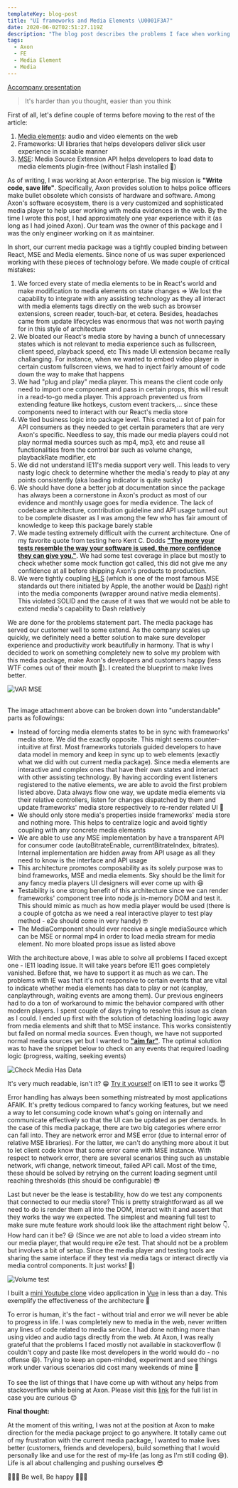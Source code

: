 ```yaml
---
templateKey: blog-post
title: "UI frameworks and Media Elements \U0001F3A7"
date: 2020-06-02T02:51:27.119Z
description: "The blog post describes the problems I face when working with UI frameworks and Media elements in the web platform (specially video \U0001F3A5 and audio \U0001F3B5). I really am excited about this as it is the first solution that is totally owned by me without referring to any other sources of solution. I'm going to give a brief overview of problems I had at work and how I ended up create this solution. Thus, read on guys \U0001F4D6"
tags:
  - Axon
  - FE
  - Media Element
  - Media
---
```

[Accompany presentation](https://var-mse.netlify.app) 

> It's harder than you thought, easier than you think

First of all, let's define couple of terms before moving to the rest of the article:

1. [Media elements](https://developer.mozilla.org/en-US/docs/Web/API/HTMLMediaElement): audio and video elements on the web
2. Frameworks: UI libraries that helps developers deliver slick user experience in scalable manner
3. [MSE](https://developer.mozilla.org/en-US/docs/Web/API/Media_Source_Extensions_API): Media Source Extension API helps developers to load data to media elements plugin-free (without Flash installed 🥳)

As of writing, I was working at Axon enterprise. The big mission is **"Write code, save life"**. Specifically, Axon provides solution to helps police officers make bullet obsolete which consists of hardware and software. Among Axon's software ecosystem, there is a very customized and sophisticated media player to help user working with media evidences in the web. By the time I wrote this post, I had approximately one year experience with it (as long as I had joined Axon). Our team was the owner of this package and I was the only engineer working on it as maintainer.

In short, our current media package was a tightly coupled binding between React, MSE and Media elements. Since none of us was super experienced working with these pieces of technology before. We made couple of critical mistakes:

1. We forced every state of media elements to be in React's world and make modification to media elements on state changes => We lost the capability to integrate with any assisting technology as they all interact with media elements tags directly on the web such as browser extensions, screen reader, touch-bar, et cetera. Besides, headaches came from update lifecycles was enormous that was not worth paying for in this style of architecture
2. We bloated our React's media store by having a bunch of unnecessary states which is not relevant to media experience such as fullscreen, client speed, playback speed, etc This made UI extension became really challanging. For instance, when we wanted to embed video player in certain custom fullscreen views, we had to inject fairly amount of code down the way to make that happens
3. We had "plug and play" media player. This means the client code only need to import one component and pass in certain props, this will result in a read-to-go media player. This approach prevented us from extending feature like hotkeys, custom event trackers,... since these components need to interact with our React's media store
4. We tied business logic into package level. This created a lot of pain for API consumers as they needed to get certain parameters that are very Axon's specific. Needless to say, this made our media players could not play normal media sources such as mp4, mp3, etc and reuse all functionalities from the control bar such as volume change, playbackRate modifier, etc
5. We did not understand IE11's media support very well. This leads to very nasty logic check to determine whether the media's ready to play at any points consistently (aka loading indicator is quite sucky)
6. We should have done a better job at documentation since the package has always been a cornerstone in Axon's product as most of our evidence and monthly usage goes for media evidence. The lack of codebase architecture, contribution guideline and API usage turned out to be complete disaster as I was among the few who has fair amount of knowledge to keep this package barely stable
7. We made testing extremely difficult with the current architecture. One of my favorite quote from testing hero Kent C. Dodds **["The more your tests resemble the way your software is used, the more confidence they can give you."](https://twitter.com/kentcdodds/status/977018512689455106?lang=en)**. We had some test coverage in place but mostly to check whether some mock function got called, this did not give me any confidence at all before shipping Axon's products to production.
8. We were tightly coupling [HLS](https://en.wikipedia.org/wiki/HTTP_Live_Streaming) (which is one of the most famous MSE standards out there initiated by Apple, the another would be [Dash](https://en.wikipedia.org/wiki/Dash)) right into the media components (wrapper around native media elements). This violated SOLID and the cause of it was that we would not be able to extend media's capability to Dash relatively

We are done for the problems statement part. The media package has served our customer well to some extend. As the company scales up quickly, we definitely need a better solution to make sure developer experience and productivity work beautifully in harmony. That is why I decided to work on something completely new to solve my problem with this media package, make Axon's developers and customers happy (less WTF comes out of their mouth 🤪). I created the blueprint to make lives better.

![VAR MSE](/img/var_hls.svg "VAR MSE")

\
The image attachment above can be broken down into "understandable" parts as followings:

* Instead of forcing media elements states to be in sync with frameworks' media store. We did the exactly opposite. This might seems counter-intuitive at first. Most frameworks tutorials guided developers to have data model in memory and keep in sync up to web elements (exactly what we did with out current media package). Since media elements are interactive and complex ones that have their own states and interact with other assisting technology. By having according event listeners registered to the native elements, we are able to avoid the first problem listed above. Data always flow one way, we update media elements via their relative controllers, listen for changes dispatched by them and update frameworks' media store respectively to re-render related UI 🤩
* We should only store media's properties inside frameworks' media store and nothing more. This helps to centralize logic and avoid tightly coupling with any concrete media elements
* We are able to use any MSE implementation by have a transparent API for consumer code (autoBitrateEnable, currentBitrateIndex, bitrates). Internal implementation are hidden away from API usage as all they need to know is the interface and API usage
* This architecture promotes composability as its solely purpose was to bind frameworks, MSE and media elements. Sky should be the limit for any fancy media players UI designers will ever come up with 😆
* Testability is one strong benefit of this architecture since we can render frameworks' component tree into node.js in-memory DOM and test it. This should mimic as much as how media player would be used (there is a couple of gotcha as we need a real interactive player to test play method - e2e should come in very handy) 🤓
* The MediaComponent should ever receive a single mediaSource which can be MSE or normal mp4 in order to load media stream for media element. No more bloated props issue as listed above

With the architecture above, I was able to solve all problems I faced except one - IE11 loading issue. It will take years before IE11 goes completely vanished. Before that, we have to support it as much as we can. The problems with IE was that it's not responsive to certain events that are vital to indicate whether media elements has data to play or not (canplay, canplaythrough, waiting events are among them). Our previous engineers had to do a ton of workaround to mimic the behavior compared with other modern players. I spent couple of days trying to resolve this issue as clean as I could. I ended up first with the solution of detaching loading logic away from media elements and shift that to MSE instance. This works consistently but failed on normal media sources. Even though, we have not supported normal media sources yet but I wanted to **["aim far"](https://global.axon.com/company/values)**. The optimal solution was to have the snippet below to check on any events that required loading logic (progress, waiting, seeking events)

![Check Media Has Data](/img/timerange.png "Check Media Has Data")

It's very much readable, isn't it? 😁 [Try it yourself](https://react-rock-hls.netlify.app) on IE11 to see it works 😇

Error handling has always been something mistreated by most applications AFAIK. It's pretty tedious compared to fancy working features, but we need a way to let consuming code known what's going on internally and communicate effectively so that the UI can be updated as per demands. In the case of this media package, there are two big categories where error can fall into. They are network error and MSE error (due to internal error of relative MSE libraries). For the latter, we can't do anything more about it but to let client code know that some error came with MSE instance. With respect to network error, there are several scenarios thing such as unstable network, wifi change, network timeout, failed API call. Most of the time, these should be solved by retrying on the current loading segment until reaching thresholds (this should be configurable) 😎

Last but never be the lease is testability, how do we test any components that connected to our media store? This is pretty straightforward as all we need to do is render them all into the DOM, interact with it and assert that they works the way we expected. The simplest and meaning full test to make sure mute feature work should look like the attachment right below 👇. How hard can it be? 😃 (Since we are not able to load a video stream into our media player, that would require e2e test. That should not be a problem but involves a bit of setup. Since the media player and testing tools are sharing the same interface if they test via media tags or interact directly via media control components. It just works! 🤝)

![Volume test](/img/volumetest.png "Volume test")

I built a [mini Youtube clone](https://vue-mse.netlify.app/) video application in [Vue](https://vuejs.org/) in less than a day. This exemplify the effectiveness of the architecture 🎉

To error is human, it's the fact - without trial and error we will never be able to progress in life. I was completely new to media in the web, never written any lines of code related to media service. I had done nothing more than using video and audio tags directly from the web. At Axon, I was really grateful that the problems I faced mostly not available in stackoverflow (I couldn't copy and paste like most developers in the world would do - no offense 😆). Trying to keep an open-minded, experiment and see things work under various scenarios did cost many weekends of mine 😬\
\
To see the list of things that I have come up with without any helps from stackoverflow while being at Axon. Please visit this [link](https://namnguyen.design/tags/axon/) for the full list in case you are curious 😊

**Final thought:**

At the moment of this writing, I was not at the position at Axon to make direction for the media package project to go anywhere. It totally came out of my frustration with the current media package, I wanted to make lives better (customers, friends and developers), build something that I would personally like and use for the rest of my-life (as long as I'm still coding 😄). Life is all about challenging and pushing ourselves 😎

🎉🎉🎉 Be well, Be happy 🎉🎉🎉
